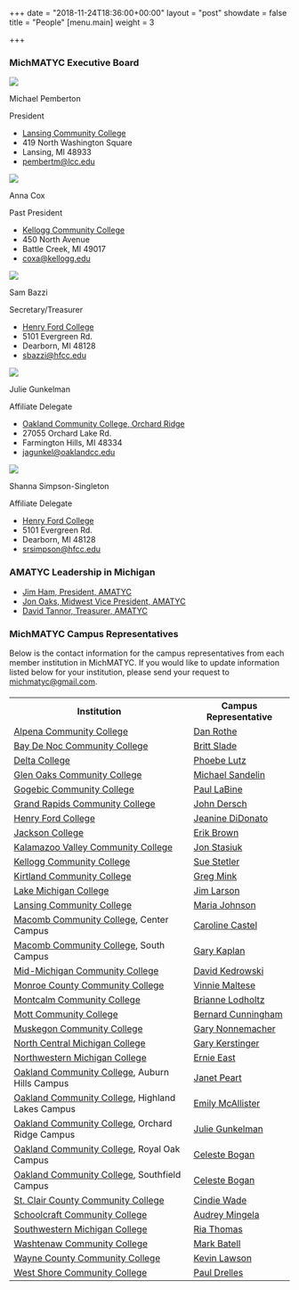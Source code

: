 +++
date = "2018-11-24T18:36:00+00:00"
layout = "post"
showdate = false
title = "People"
[menu.main]
weight = 3

+++

### MichMATYC Executive Board

<div class=leadership-wrap>
<div class=leadership-card>
<div class=leadership-card-head><img class=leadership src=/uploads/pemberton.jpg> 
<div class=flex-wrap>   
<p class=name>Michael Pemberton<p
class=title>President
</div>
</div>
<div class=contact-wrap>
<ul class=fa-ul>
<li><i class="fa-li fa fas fa-home"></i><a href="http://www.lcc.edu/" target=_blank> Lansing Community College</a>
<li><i class="fa-li fa-address-card far"></i>419 North Washington Square<li><i class="fa-li fa-address-card far"></i>Lansing, MI  48933
<li><i class="fa-li fa fas fa-envelope"></i><a href="mailto:pembertm@lcc.edu?Subject=MichMATYC">pembertm@lcc.edu</a>
</ul>
</div>
</div>
  
<div class=leadership-card>
<div class=leadership-card-head><img class=leadership src=/uploads/cox.jpg>
<div class=flex-wrap>
<p class=name>Anna Cox<p
class=title>Past President
</div>
</div>
<div class=contact-wrap>
<ul class=fa-ul>
<li><i class="fa-li fa fas fa-home"></i><a href="http://www.kellogg.edu/" target=_blank> Kellogg Community College</a>
<li><i class="fa-li fa-address-card far"></i>450 North Avenue<li><i class="fa-li fa-address-card far"></i>Battle Creek, MI  49017<li><i class="fa-li fa fas fa-envelope"></i><a href="mailto:coxa@kellogg.edu?Subject=MichMATYC">coxa@kellogg.edu</a>
</ul>
</div>
</div>

<div class=leadership-card>
<div class=leadership-card-head><img class=leadership src=/uploads/bazzi.jpg> 
<div class=flex-wrap>
<p class=name>Sam Bazzi<p
class=title>Secretary/Treasurer
</div>
</div>
<div class=contact-wrap>
<ul class=fa-ul>
<li><i class="fa-li fa fas fa-home"></i><a href="https://www.hfcc.edu/" target=_blank> Henry Ford College</a>
<li><i class="fa-li fa-address-card far"></i>5101 Evergreen Rd.<li><i class="fa-li fa-address-card far"></i>Dearborn, MI  48128
<li><i class="fa-li fa fas fa-envelope"></i><a href="mailto:sbazzi@hfcc.edu?Subject=MichMATYC">sbazzi@hfcc.edu</a>
</ul>
</div>
</div>

<div class=leadership-card>
<div class=leadership-card-head><img class=leadership src=/uploads/gunkelman.jpg> 
<div class=flex-wrap>
<p class=name>Julie Gunkelman<p
class=title>Affiliate Delegate
</div>
</div>
<div class=contact-wrap>
<ul class=fa-ul>
<li><i class="fa-li fa fas fa-home"></i><a href= "https://www.oaklandcc.edu/" target=_blank> Oakland Community College, Orchard Ridge</a>
<li><i class="fa-li fa-address-card far"></i>27055 Orchard Lake Rd.<li><i class="fa-li fa-address-card far"></i>Farmington Hills, MI  48334<li>
<i class="fa-li fa fas fa-envelope"></i><a href="mailto:jagunkel@oaklandcc.edu?Subject=MichMATYC">jagunkel@oaklandcc.edu</a>
</ul>
</div>
</div>

<div class=leadership-card>
<div class=leadership-card-head><img class=leadership src=/uploads/simpsonsingleton.jpg> 
<div class=flex-wrap>
<p class=name>Shanna Simpson-Singleton<p
class=title>Affiliate Delegate
</div>
</div>
<div class=contact-wrap>
<ul class=fa-ul>
<li><i class="fa-li fa fas fa-home"></i><a href="https://www.hfcc.edu/" target=_blank> Henry Ford College</a>
<li><i class="fa-li fa-address-card far"></i>5101 Evergreen Rd.<li><i class="fa-li fa-address-card far"></i>Dearborn, MI  48128
<li><i class="fa-li fa fas fa-envelope"></i><a href="mailto:srsimpson@hfcc.edu?Subject=MichMATYC">srsimpson@hfcc.edu</a>
</ul>
</div>
</div>
</div>

### AMATYC Leadership in Michigan

* [Jim Ham, President, AMATYC](mailto:jaham1729@gmail.com)
* [Jon Oaks, Midwest Vice President, AMATYC](mailto:jonnyoaks@gmail.com)
* [David Tannor, Treasurer, AMATYC](mailto:davetannor@gmail.com)


### MichMATYC Campus Representatives

Below is the contact information for the campus representatives from each member institution in MichMATYC. If you would like to update information listed below for your institution, please send your request to [michmatyc@gmail.com](mailto:michmatyc@gmail.com).


<table class="tg" style="margin-top: 20px;">
<tr>
<th class="tg-c3ow"><b>Institution</b></th>
<th class="tg-c3ow"><b>Campus Representative</b></th>

</tr>

<tr>
<td class="tg-c3ow">
<a href="http://www.alpenacc.edu/">Alpena Community College</a>

</td>

<td class="tg-c3ow"><a href=" mailto:rothed@alpenacc.edu">Dan Rothe</a>
</td></tr>

<tr>
<td class="tg-c3ow"><a href="http://www.baycollege.edu/">Bay De Noc Community College</a>
</td>

<td class="tg-c3ow"><a href="mailto:sladeb@baycollege.edu">Britt Slade</a>
</td></tr>

<tr>
<td class="tg-c3ow"><a href="http://www.delta.edu/">Delta College</a>
</td>

<td class="tg-c3ow"><a href="mailto:pglutz@delta.edu">Phoebe Lutz</a>
</td></tr>

<tr>
<td class="tg-c3ow"><a href="http://www.glenoaks.cc.mi.us/">Glen Oaks Community College</a>
</td>

<td class="tg-c3ow"><a href="mailto:msandelin@glenoaks.edu">Michael Sandelin</a>
</td></tr>

<tr>
<td class="tg-c3ow"><a href="http://www.gogebic.cc.mi.us/">Gogebic Community College</a>
</td>

<td class="tg-c3ow"><a href="mailto:PaulL@gogebic.edu">Paul LaBine</a>
</td></tr>

<tr>
<td class="tg-c3ow"><a href="http://www.grcc.edu/">Grand Rapids Community College</a>
</td>

<td class="tg-c3ow"><a href="mailto:jdersch@grcc.edu">John Dersch</a>
</td></tr>

<tr>
<td class="tg-c3ow"><a href="http://www.henryford.cc.mi.us/">Henry Ford College</a>
</td>

<td class="tg-c3ow"><a href="mailto:jdidonato@hfcc.edu">Jeanine DiDonato</a>
</td></tr>

<tr>
<td class="tg-c3ow"><a href="http://www.jccmi.edu/">Jackson College</a>
</td>

<td class="tg-c3ow"><a href="mailto:BrownErik@jccmi.edu">Erik Brown</a>
</td></tr>

<tr>
<td class="tg-c3ow"><a href="http://www.kvcc.edu/">Kalamazoo Valley Community College</a>
</td>

<td class="tg-c3ow"><a href="mailto:jstasiuk@kvcc.edu">Jon Stasiuk</a>
</td></tr>

<tr>
<td class="tg-c3ow"><a href="http://www.kellogg.edu/">Kellogg Community College</a>
</td>

<td class="tg-c3ow"><a href="mailto:stetlers@kellogg.edu">Sue Stetler</a>
</td></tr>

<tr>
<td class="tg-c3ow"><a href="http://www.kirtland.edu/">Kirtland Community College</a>
</td>

<td class="tg-c3ow"><a href="mailto:greg.mink@kirtland.edu">Greg Mink</a>
</td></tr>

<tr>
<td class="tg-c3ow"><a href="http://www.lakemichigancollege.edu/">Lake Michigan College</a>
</td>

<td class="tg-c3ow"><a href="mailto:larson@lakemichigancollege.edu">Jim Larson</a>
</td></tr>

<tr>
<td class="tg-c3ow"><a href="http://www.lcc.edu/">Lansing Community College</a>
</td>

<td class="tg-c3ow"><a href="mailto:johns257@lcc.edu">Maria Johnson</a>
</td></tr>

<tr>
<td class="tg-c3ow"><a href="http://www.macomb.edu/">Macomb Community College</a>, Center Campus
</td>

<td class="tg-c3ow"><a href="mailto:castelc@macomb.edu">Caroline Castel</a>
</td></tr>

<tr>
<td class="tg-c3ow"><a href="http://www.macomb.edu/">Macomb Community College</a>, South Campus
</td>

<td class="tg-c3ow"><a href="mailto:kaplang@macomb.edu">Gary Kaplan</a>
</td></tr>

<tr>
<td class="tg-c3ow"><a href="http://www.midmich.cc.mi.us/">Mid-Michigan Community College</a>
</td>

<td class="tg-c3ow"><a href="mailto:dkedrows@midmich.edu">David Kedrowski</a>
</td></tr>

<tr>
<td class="tg-c3ow"><a href="http://www.monroeccc.edu/">Monroe County Community College</a>
</td>

<td class="tg-c3ow"><a href="mailto:vmaltese@monroeccc.edu">Vinnie Maltese</a>
</td></tr>

<tr>
<td class="tg-c3ow"><a href="http://www.montcalm.edu/">Montcalm Community College</a>
</td>

<td class="tg-c3ow"><a href="mailto:briannel@montcalm.edu">Brianne Lodholtz</a>
</td></tr>

<tr>
<td class="tg-c3ow"><a href="http://www.mcc.edu/">Mott Community College</a>
</td>

<td class="tg-c3ow"><a href="mailto:bernard.cunninghamp@mcc.edu">Bernard Cunningham</a>
</td></tr>

<tr>
<td class="tg-c3ow"><a href="http://www.muskegon.cc.mi.us/">Muskegon Community College</a>
</td>

<td class="tg-c3ow"><a href="mailto:Gary.Nonnemacher@muskegoncc.edu">Gary Nonnemacher</a>
</td></tr>

<tr>
<td class="tg-c3ow"><a href="http://www.ncmc.cc.mi.us/">North Central Michigan College</a>
</td>

<td class="tg-c3ow"><a href="mailto:gkersting@ncmich.edu">Gary Kerstinger</a>
</td></tr>

<tr>
<td class="tg-c3ow"><a href="http://www.nmc.edu/">Northwestern Michigan College</a>
</td>

<td class="tg-c3ow"><a href="mailto:eeast@nmc.edu">Ernie East</a>
</td></tr>

<tr>
<td class="tg-c3ow"><a href="http://www.oaklandcc.edu/">Oakland Community College</a>, Auburn Hills Campus
</td>

<td class="tg-c3ow"><a href="mailto:jepeart@oaklandcc.edu">Janet Peart</a>
</td></tr>

<tr>
<td class="tg-c3ow"><a href="http://www.oaklandcc.edu/">Oakland Community College</a>, Highland Lakes Campus
</td>

<td class="tg-c3ow"><a href="mailto:ehmcalli@oaklandcc.edu">Emily McAllister</a>
</td></tr>

<tr>
<td class="tg-c3ow"><a href="http://www.oaklandcc.edu/">Oakland Community College</a>, Orchard Ridge Campus
</td>

<td class="tg-c3ow"><a href="mailto:jagunkel@oaklandcc.edu">Julie Gunkelman</a>
</td></tr>

<tr>
<td class="tg-c3ow"><a href="http://www.oaklandcc.edu/">Oakland Community College</a>, Royal Oak Campus
</td>

<td class="tg-c3ow"><a href="mailto:clbogan@oaklandcc.edu">Celeste Bogan</a>
</td></tr>

<tr>
<td class="tg-c3ow"><a href="http://www.oaklandcc.edu/">Oakland Community College</a>, Southfield Campus
</td>

<td class="tg-c3ow"><a href="mailto:clbogan@oaklandcc.edu">Celeste Bogan</a>
</td></tr>

<tr>
<td class="tg-c3ow"><a href="http://www.sc4.edu/">St. Clair County Community College</a>
</td>

<td class="tg-c3ow"><a href="mailto:cwade@stclair.cc.mi.us">Cindie Wade</a></td></tr>

<tr>
<td class="tg-c3ow"><a href="http://www.schoolcraft.edu/">Schoolcraft Community College</a>
</td>

<td class="tg-c3ow"><a href="mailto:amingela@schoolcraft.edu">Audrey Mingela</a>
</td></tr>

<tr>
<td class="tg-c3ow"><a href="http://www.swmich.edu/">Southwestern Michigan College</a>
</td>

<td class="tg-c3ow"><a href="mailto:rthomas@swmich.edu">Ria Thomas</a>
</td></tr>

<tr>
<td class="tg-c3ow"><a href="http://www.washtenaw.cc.mi.us/">Washtenaw Community College</a>
</td>

<td class="tg-c3ow"><a href="mailto:mfbatell@wccnet.org">Mark Batell</a>
</td></tr>

<tr>
<td class="tg-c3ow"><a href="http://www.wcccd.edu/">Wayne County Community College</a>
</td>

<td class="tg-c3ow"><a href="mailto:klawson1@wcccd.edu">Kevin Lawson</a>
</td></tr>

<tr>
<td class="tg-c3ow"><a href="http://www.westshore.edu/">West Shore Community College</a>
</td>

<td class="tg-c3ow"><a href="mailto:pgdrelles@westshore.edu">Paul Drelles</a>
</td></tr>
</table>
